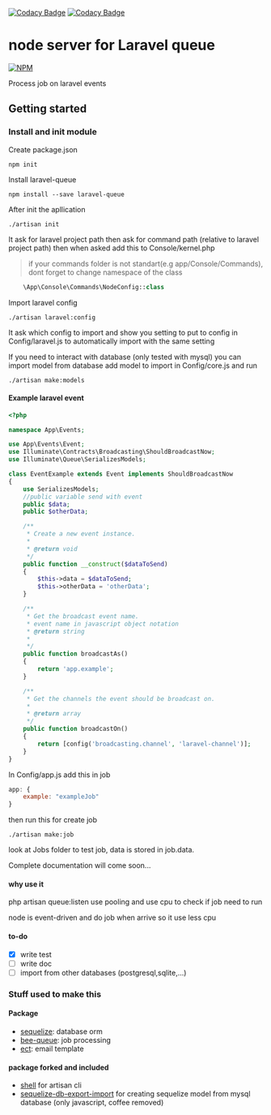 [![Codacy Badge](https://api.codacy.com/project/badge/Grade/28289bb4d19c43d6857a40f8826c61a1)](https://www.codacy.com/app/icfr-eirl/laravel-node-queue?utm_source=github.com&amp;utm_medium=referral&amp;utm_content=icfr/laravel-node-queue&amp;utm_campaign=Badge_Grade)
[![Codacy Badge](https://api.codacy.com/project/badge/Coverage/28289bb4d19c43d6857a40f8826c61a1)](https://www.codacy.com/app/icfr-eirl/laravel-node-queue?utm_source=github.com&amp;utm_medium=referral&amp;utm_content=icfr/laravel-node-queue&amp;utm_campaign=Badge_Coverage)

# node server for Laravel queue

[![NPM](https://nodei.co/npm/laravel-queue.png)](https://nodei.co/npm/laravel-queue/)

Process job on laravel events

## Getting started

### Install and init module

Create package.json

```
npm init
```

Install laravel-queue

```
npm install --save laravel-queue
```

After init the apllication

```
./artisan init
```

It ask for laravel project path then ask for command path
(relative to laravel project path)
then when asked add this to Console/kernel.php
> if your commands folder is not standart(e.g app/Console/Commands),
dont forget to change namespace of the class

```php
    \App\Console\Commands\NodeConfig::class
```

Import laravel config

```
./artisan laravel:config
```

It ask which config to import and show you setting to put
to config in Config/laravel.js to automatically import with the same setting

If you need to interact with database (only tested with mysql)
you can import model from database
add model to import in Config/core.js and run

```
./artisan make:models
```

#### Example laravel event

```php
<?php

namespace App\Events;

use App\Events\Event;
use Illuminate\Contracts\Broadcasting\ShouldBroadcastNow;
use Illuminate\Queue\SerializesModels;

class EventExample extends Event implements ShouldBroadcastNow
{
    use SerializesModels;
    //public variable send with event
    public $data;
    public $otherData;

    /**
     * Create a new event instance.
     *
     * @return void
     */
    public function __construct($dataToSend)
    {
        $this->data = $dataToSend;
        $this->otherData = 'otherData';
    }

    /**
     * Get the broadcast event name.
     * event name in javascript object notation
     * @return string
     *
     */
    public function broadcastAs()
    {
        return 'app.example';
    }

    /**
     * Get the channels the event should be broadcast on.
     *
     * @return array
     */
    public function broadcastOn()
    {
        return [config('broadcasting.channel', 'laravel-channel')];
    }
}
```

In Config/app.js add this in job

```javascript
app: {
    example: "exampleJob"
}
```

then run this for create job

```
./artisan make:job
```

look at Jobs folder to test job, data is stored in job.data.

Complete documentation will come soon...

#### why use it

php artisan queue:listen use pooling and use cpu to check if job need to run

node is event-driven and do job when arrive so it use less cpu

#### to-do

- [x] write test
- [ ] write doc
- [ ] import from other databases (postgresql,sqlite,...)

### Stuff used to make this

#### Package

- [sequelize]: database orm
- [bee-queue]: job processing
- [ect]: email template

#### package forked and included

- [shell] for artisan cli
- [sequelize-db-export-import] for creating sequelize model from mysql database
 (only javascript, coffee removed)

[sequelize]:http://docs.sequelizejs.com/en/v3/
[bee-queue]:https://github.com/LewisJEllis/bee-queue
[ect]:http://softwaremaniacs.org/soft/highlight/en/
[shell]:https://github.com/wdavidw/node-shell
[sequelize-db-export-import]:https://github.com/boiawang/sequelize-db-export-import
